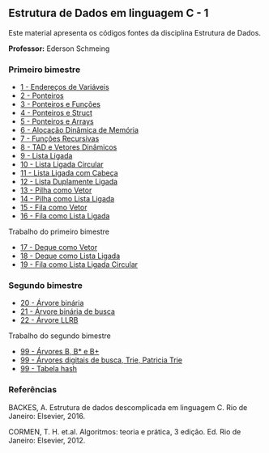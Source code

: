 ## Estrutura de Dados em linguagem C - 1

Este material apresenta os códigos fontes da disciplina Estrutura de Dados. 

**Professor:** Ederson Schmeing

### Primeiro bimestre

  - [1 - Endereços de Variáveis](https://github.com/edersonschmeing/estrutura-de-dados-em-c-1/tree/main/endereco-de-variaveis)
  - [2 - Ponteiros](https://github.com/edersonschmeing/estrutura-de-dados-em-c-1/tree/main/ponteiros)
  - [3 - Ponteiros e Funções](https://github.com/edersonschmeing/estrutura-de-dados-em-c-1/tree/main/ponteiros-e-funcoes)
  - [4 - Ponteiros e Struct ](https://github.com/edersonschmeing/estrutura-de-dados-em-c-1/tree/main/ponteiros-e-struct)
  - [5 - Ponteiros e Arrays ](https://github.com/edersonschmeing/estrutura-de-dados-em-c-1/tree/main/ponteiros-e-arrays)
  - [6 - Alocação Dinâmica de Memória](https://github.com/edersonschmeing/estrutura-de-dados-em-c-1/tree/main/alocacao-dinamica-de-memoria)
  - [7 - Funções Recursivas](https://github.com/edersonschmeing/estrutura-de-dados-em-c-1/tree/main/funcoes-recursivas)
  - [8 - TAD e Vetores Dinâmicos](https://github.com/edersonschmeing/estrutura-de-dados-em-c-1/tree/main/tad-e-vetor-dinamico)
  - [9 - Lista Ligada](https://github.com/edersonschmeing/estrutura-de-dados-em-c-1/tree/main/lista-ligada)
  - [10 - Lista Ligada Circular](https://github.com/edersonschmeing/estrutura-de-dados-em-c-1/tree/main/lista-ligada-circular)
  - [11 - Lista Ligada com Cabeça](https://github.com/edersonschmeing/estrutura-de-dados-em-c-1/tree/main/lista-ligada-com-cabeca)
  - [12 - Lista Duplamente Ligada](https://github.com/edersonschmeing/estrutura-de-dados-em-c-1/tree/main/lista-duplamente-ligada)
  - [13 - Pilha como Vetor](https://github.com/edersonschmeing/estrutura-de-dados-em-c-1/tree/main/pilha-como-vetor)
  - [14 - Pilha como Lista Ligada](https://github.com/edersonschmeing/estrutura-de-dados-em-c-1/tree/main/pilha-como-lista-ligada)
  - [15 - Fila como Vetor](https://github.com/edersonschmeing/estrutura-de-dados-em-c-1/tree/main/fila-como-vetor)
  - [16 - Fila como Lista Ligada](https://github.com/edersonschmeing/estrutura-de-dados-em-c-1/tree/main/fila-como-lista-ligada)
 
 Trabalho do primeiro bimestre
 
  - [17 - Deque como Vetor](https://github.com/edersonschmeing/estrutura-de-dados-em-c-1/tree/main/deque-como-vetor)
  - [18 - Deque como Lista Ligada](https://github.com/edersonschmeing/estrutura-de-dados-em-c-1/tree/main/deque-como-lista-ligada)
  - [19 - Fila como Lista Ligada Circular](https://github.com/edersonschmeing/estrutura-de-dados-em-c-1/tree/main/fila-como-lista-ligada-circular)
  
  
 ### Segundo bimestre
 
  - [20 - Árvore binária](https://github.com/edersonschmeing/estrutura-de-dados-em-c-1/tree/main/arvore-binaria)
  - [21 - Árvore binária de busca](https://github.com/edersonschmeing/estrutura-de-dados-em-c-1/tree/main/arvore-binaria-de-busca)
  - [22 - Árvore LLRB](https://github.com/edersonschmeing/estrutura-de-dados-em-c-1/tree/main/arvore-LLRB)
  
  <!-- - Fila de Prioridade e Heap Binário -->

 Trabalho do segundo bimestre
  
  - [99 - Árvores B, B* e B+](https://github.com/edersonschmeing/estrutura-de-dados-em-c-1/tree/main/arvore-b%2B)
  - [99 - Árvores digitais de busca, Trie, Patricia Trie](https://github.com/edersonschmeing/estrutura-de-dados-em-c-1/tree/main/arvore-patricia-trie)
  - [99 - Tabela hash](https://github.com/edersonschmeing/estrutura-de-dados-em-c-1/tree/main/tabela-hash)

### Referências 

BACKES, A. Estrutura de dados descomplicada em linguagem C. Rio de Janeiro: Elsevier, 2016.

CORMEN, T. H. et.al. Algoritmos: teoria e prática, 3 edição. Ed. Rio de Janeiro: Elsevier, 2012.
  
  
  <!-- - 
https://github.com/WoMakersCode/git-e-github
-->

